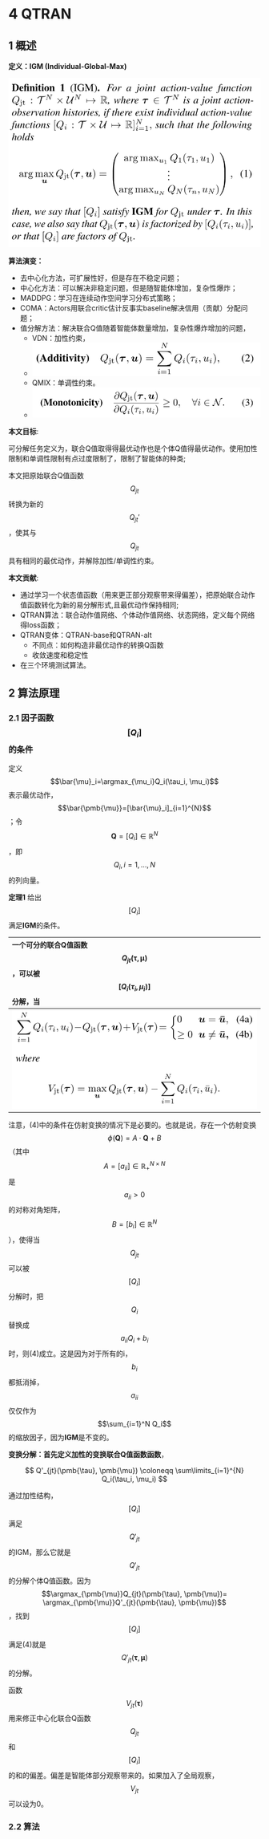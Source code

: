 # 4 QTRAN

## 1 概述

**定义：IGM (Individual-Global-Max)**

![](img/2020-08-05-20-24-40.png)


**算法演变：**
- 去中心化方法，可扩展性好，但是存在不稳定问题；
- 中心化方法：可以解决非稳定问题，但是随智能体增加，复杂性爆炸；
- MADDPG：学习在连续动作空间学习分布式策略；
- COMA：Actors用联合critic估计反事实baseline解决信用（贡献）分配问题；
- 值分解方法：解决联合Q值随着智能体数量增加，复杂性爆炸增加的问题，
  - VDN：加性约束，
  - ![](img/2020-08-05-20-25-25.png)
  - QMIX：单调性约束。
  - ![](img/2020-08-05-20-25-47.png)

**本文目标**:

可分解任务定义为，联合Q值取得得最优动作也是个体Q值得最优动作。使用加性限制和单调性限制有点过度限制了，限制了智能体的种类;

本文把原始联合Q值函数$$Q_{jt}$$转换为新的$$Q_{jt}'$$，使其与$$Q_{jt}$$具有相同的最优动作，并解除加性/单调性约束。

**本文贡献**:
- 通过学习一个状态值函数（用来更正部分观察带来得偏差），把原始联合动作值函数转化为新的易分解形式,且最优动作保持相同;
- QTRAN算法：联合动作值网络、个体动作值网络、状态网络，定义每个网络得loss函数；
- QTRAN变体：QTRAN-base和QTRAN-alt
  - 不同点：如何构造非最优动作的转换Q函数
  - 收敛速度和稳定性
- 在三个环境测试算法。

## 2 算法原理

### 2.1 因子函数$$[Q_i]$$的条件

定义$$\bar{\mu}_i=\argmax_{\mu_i}Q_i(\tau_i, \mu_i)$$表示最优动作，$$\bar{\pmb{\mu}}=[\bar{\mu}_i]_{i=1}^{N}$$；令$$\mathbf{Q}=[Q_i]\in \mathbb{R}^N$$，即$$Q_i, i = 1,...,N$$的列向量。

**定理1** 给出$$[Q_i]$$满足**IGM**的条件。

|一个可分的联合Q值函数$$Q_{jt}(\pmb{\tau}, \pmb{\mu})$$，可以被$$[Q_i(\tau_i, \mu_i)]$$分解，当 |
|:-|
| ![](img/2020-08-05-20-43-45.png) |

<!-- 给定联合观察$$\pmb{\tau}$$，考虑任意可因式分解函数$$Q_{jt}(\pmb{\tau}, \pmb{\mu})$$。通过**定义1**我们可以找到个体Q函数$$[Q_i(\tau_i, \mu_i)]$$分解$$Q_{jt}$$。**定义1**说明了$$[Q_i]$$满足**IGM**的条件。 -->

注意，(4)中的条件在仿射变换的情况下是必要的。也就是说，存在一个仿射变换$$\phi(\mathbf{Q}) = A\cdot \mathbf{Q}+B$$（其中$$A=[a_{ii}] \in \mathbb{R}_+^{N\times N}$$是$$a_{ii}>0$$的对称对角矩阵，$$B=[b_i]\in \mathbb{R}^N$$），使得当$$Q_{jt}$$可以被$$[Q_i]$$分解时，把$$Q_i$$替换成$$a_{ii}Q_i+b_i$$时，则(4)成立。这是因为对于所有的i，$$b_i$$都抵消掉，$$a_{ii}$$仅仅作为$$\sum_{i=1}^N Q_i$$的缩放因子，因为**IGM**是不变的。

**变换分解：**首先定义加性的**变换联合Q值函数函数**，

$$
Q'_{jt}(\pmb{\tau}, \pmb{\mu}) \coloneqq \sum\limits_{i=1}^{N} Q_i(\tau_i, \mu_i)
$$

通过加性结构，$$[Q_i]$$满足$$Q'_{jt}$$的IGM，那么它就是$$Q'_{jt}$$的分解个体Q值函数。因为$$\argmax_{\pmb{\mu}}Q_{jt}(\pmb{\tau}, \pmb{\mu})= \argmax_{\pmb{\mu}}Q'_{jt}(\pmb{\tau}, \pmb{\mu})$$，找到$$[Q_i]$$满足(4)就是$$Q'_{jt}(\pmb{\tau}, \pmb{\mu})$$的分解。

函数$$V_{jt}(\pmb{\tau})$$用来修正中心化联合Q函数$$Q_{jt}$$和$$[Q_i]$$的和的偏差。偏差是智能体部分观察带来的。如果加入了全局观察，$$V_{jt}$$可以设为0。

### 2.2 算法



